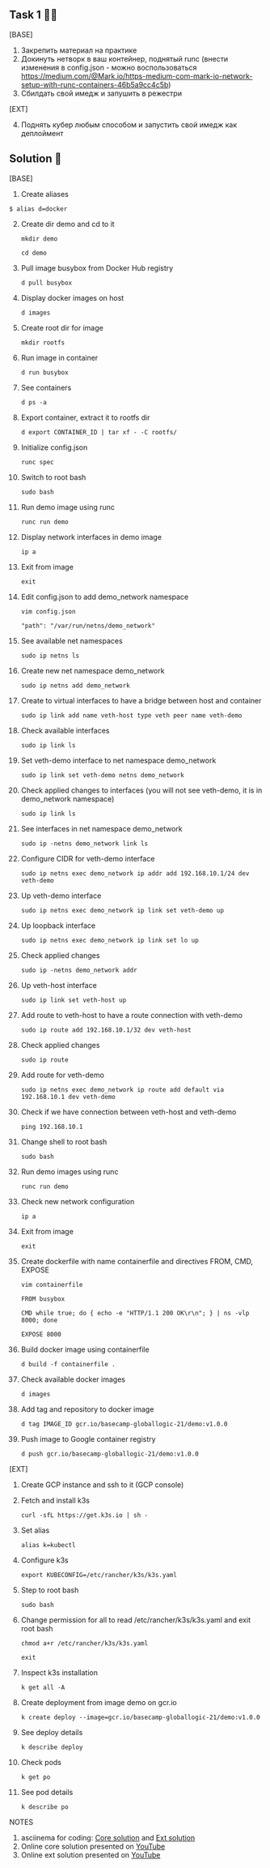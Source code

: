 ## Task 1 :man_technologist:

[BASE]

1. Закрепить материал на практике
2. Докинуть нетворк в ваш контейнер, поднятый runc (внести изменения в config.json - можно воспользоваться https://medium.com/@Mark.io/https-medium-com-mark-io-network-setup-with-runc-containers-46b5a9cc4c5b)
3. Сбилдать свой имедж и запушить в режестри

[EXT]

4. Поднять кубер любым способом и запустить свой имедж как деплоймент

## Solution :monocle_face:

[BASE]
1. Create aliases
```
$ alias d=docker
```


2. Create dir demo and cd to it

    `mkdir demo`

    `cd demo`

3. Pull image busybox from Docker Hub registry

    `d pull busybox`

4. Display docker images on host

    `d images`

5. Create root dir for image

    `mkdir rootfs`

6. Run image in container

    `d run busybox`

7. See containers

    `d ps -a`

8. Export container, extract it to rootfs dir

    `d export CONTAINER_ID | tar xf - -C rootfs/`

9. Initialize config.json

    `runc spec`

10. Switch to root bash

    `sudo bash`

11. Run demo image using runc

    `runc run demo`

12. Display network interfaces in demo image

    `ip a`

13. Exit from image

    `exit`

14. Edit config.json to add demo_network namespace

    `vim config.json`

    `"path": "/var/run/netns/demo_network"`

15. See available net namespaces

    `sudo ip netns ls`

16. Create new net namespace demo_network

    `sudo ip netns add demo_network`

17. Create to virtual interfaces to have a bridge between host and container

    `sudo ip link add name veth-host type veth peer name veth-demo`

18. Check available interfaces

    `sudo ip link ls`

19. Set veth-demo interface to net namespace demo_network
    
    `sudo ip link set veth-demo netns demo_network`

20. Check applied changes to interfaces (you will not see veth-demo, it is in demo_network namespace)

    `sudo ip link ls`

21. See interfaces in net namespace demo_network

    `sudo ip -netns demo_network link ls`

22. Configure CIDR for veth-demo interface

    `sudo ip netns exec demo_network ip addr add 192.168.10.1/24 dev veth-demo`

23. Up veth-demo interface

    `sudo ip netns exec demo_network ip link set veth-demo up`

24. Up loopback interface

    `sudo ip netns exec demo_network ip link set lo up`

25. Check applied changes

    `sudo ip -netns demo_network addr`

26. Up veth-host interface

    `sudo ip link set veth-host up`

26. Add route to veth-host to have a route connection with veth-demo

    `sudo ip route add 192.168.10.1/32 dev veth-host`

27. Check applied changes

    `sudo ip route`

28. Add route for veth-demo

    `sudo ip netns exec demo_network ip route add default via 192.168.10.1 dev veth-demo`

29. Check if we have connection between veth-host and veth-demo

    `ping 192.168.10.1`

30. Change shell to root bash

    `sudo bash`

31. Run demo images using runc

    `runc run demo`

32. Check new network configuration

    `ip a`

33. Exit from image

    `exit`

34. Create dockerfile with name containerfile and directives FROM, CMD, EXPOSE

    `vim containerfile`

    `FROM busybox`

    `CMD while true; do { echo -e "HTTP/1.1 200 OK\r\n"; } | ns -vlp 8000; done`

    `EXPOSE 8000`

35. Build docker image using containerfile

    `d build -f containerfile .`

36. Check available docker images

    `d images`

37. Add tag and repository to docker image

    `d tag IMAGE_ID gcr.io/basecamp-globallogic-21/demo:v1.0.0`

38. Push image to Google container registry

    `d push gcr.io/basecamp-globallogic-21/demo:v1.0.0`

[EXT]

1. Create GCP instance and ssh to it (GCP console)

2. Fetch and install k3s

    `curl -sfL https://get.k3s.io | sh -`

3. Set alias

    `alias k=kubectl`

4. Configure k3s

    `export KUBECONFIG=/etc/rancher/k3s/k3s.yaml`

5. Step to root bash

    `sudo bash`

6. Change permission for all to read /etc/rancher/k3s/k3s.yaml and exit root bash

    `chmod a+r /etc/rancher/k3s/k3s.yaml`

    `exit`

7. Inspect k3s installation

    `k get all -A`

8. Create deployment from image demo on gcr.io

    `k create deploy --image=gcr.io/basecamp-globallogic-21/demo:v1.0.0`

9. See deploy details

    `k describe deploy`

10. Check pods

    `k get po`

11. See pod details

    `k describe po`


NOTES
1. asciinema for coding: [Core solution](https://asciinema.org/a/416595) and [Ext solution](https://asciinema.org/a/dZy24YeAycZSu7HTnH5nrmHWd)
2. Online core solution presented on [YouTube](https://youtu.be/1_cRj-NVCSg)
3. Online ext solution presented on [YouTube](https://youtu.be/PAM0Jw4LN2E) 

